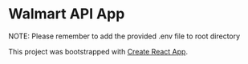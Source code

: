 # Walmart API App

NOTE: Please remember to add the provided .env file to root directory

This project was bootstrapped with [Create React App](https://github.com/facebookincubator/create-react-app).
